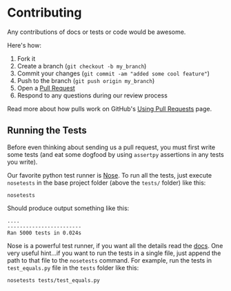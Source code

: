 # Contributing

Any contributions of docs or tests or code would be awesome.

Here's how:

1. Fork it
1. Create a branch (`git checkout -b my_branch`)
1. Commit your changes (`git commit -am "added some cool feature"`)
1. Push to the branch (`git push origin my_branch`)
1. Open a [Pull Request](http://github.com/ActivisionGameScience/assertpy/pulls)
1. Respond to any questions during our review process

Read more about how pulls work on GitHub's [Using Pull Requests](https://help.github.com/articles/using-pull-requests/) page.

## Running the Tests

Before even thinking about sending us a pull request, you must first write some tests (and
eat some dogfood by using `assertpy` assertions in any tests you write).

Our favorite python test runner is [Nose](https://nose.readthedocs.org/). To run all the
tests, just execute `nosetests` in the base project folder (above the `tests/` folder)
like this:

```
nosetests
```

Should produce output something like this:

```
....
------------------------
Ran 5000 tests in 0.024s
```

Nose is a powerful test runner, if you want all the details read the [docs](https://nose.readthedocs.org/).
One very useful hint...if you want to run the tests in a single file, just append the path
to that file to the `nosetests` command.  For example, run the
tests in `test_equals.py` file in the `tests` folder like this:

```
nosetests tests/test_equals.py
```
